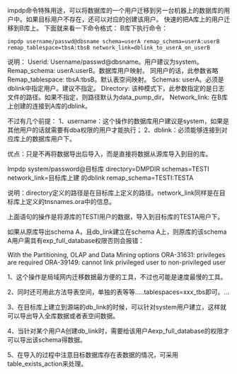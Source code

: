 
impdp命令特殊用途，可以将数据库的一个用户迁移到另一台机器上的数据库的用户中。如果目标用户不存在，还可以对应的创建该用户。
 快速的把A库上的用户迁移到B库上。
下面就来看一下命令格式：
B库下执行命令：
```
impdp username/passwd@dbsname schema=userA remap_schema=userA:userB remap_tablespace=tbsA:tbsB network_link=dblink_to_userA_on_userB
```
说明： Userid: Username/passwd@dbsname。用户建议为system。
Remap_schema: userA:userB。数据库用户映射。 同用户的话，此参数省略
Remap_tablespace: tbsA:tbsB。默认表空间映射。
Schemas: userA。必须是dblink中指定用户。建议不指定。
Directory: 该种模式下，此参数指定的是日志文件的路径。如果不指定，则路径默认为data_pump_dir。
Network_link: 在B库上创建的连接到A库的dblink。


不过有几个前提：
1、username：这个操作的数据库用户建议是system，如果是其他用户的话就需要有dba权限的用户才能执行；
2、dblink：必须能够连接到对应库上的数据库用户下。


优点：只是不再将数据导出后导入，而是直接将数据从源库导入到目的库。

Impdp  system/password@目标库  directory=DMPDIR  schemas=TESTI  network_link=目标库上建 的dblink remap_schema=TESTI:TESTA

说明：directory定义的路径是在目标库上定义的路径。network_link同样是在目标库上定义的tnsnames.ora中的信息。

上面语句的操作是将源库的TESTI用户的数据，导入到目标库的TESTA用户下。

如果从原库导出schema A，且db_link建立在schema A上，则原库的该schema A用户需具有exp_full_database权限否则会报错：

With the Partitioning, OLAP and Data Mining options ORA-31631: privileges are required ORA-39149: cannot link privileged user to non-privileged user

1、这个操作是局域网内迁移数据最方便的工具，不过也可能是速度最慢的工具。

2、同时还可用此方法导表空间，单独的表等等.....tablespaces=xxx_tbs即可。...

3、在目标库上建立到源端的db_link的时候，可以针对system用户建立，这样就可以导出导入全库数据或者表空间数据。

4、当针对某个用户A创建db_link时，需要给该用户Aexp_full_database的权限才可以导出该schema得数据。

5、在导入的过程中注意目标数据库存在表数据的情况，可采用table_exists_action来处理。
